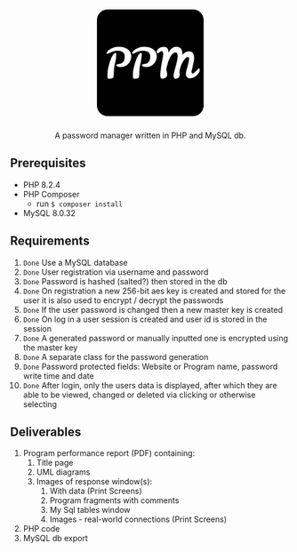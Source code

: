 <h1 align="center">
  <img alt="PPM" src="media/android-chrome-192x192.png">
</h1>
<p align="center">
    A password manager written in PHP and MySQL db.
</p>

## Prerequisites

- PHP 8.2.4
- PHP Composer
    - run `$ composer install`
- MySQL 8.0.32

## Requirements

1) `Done` Use a MySQL database
2) `Done` User registration via username and password
3) `Done` Password is hashed (salted?) then stored in the db
4) `Done` On registration a new 256-bit aes key is created and stored for the user it is also used
   to encrypt / decrypt the passwords
5) `Done` If the user password is changed then a new master key is created
6) `Done` On log in a user session is created and user id is stored in the
   session
7) `Done` A generated password or manually inputted one is encrypted using the master key
8) `Done` A separate class for the password generation
9) `Done` Password protected fields: Website or Program name, password write time and date
10) `Done` After login, only the users data is displayed, after which they are able to be viewed,
    changed or deleted via clicking or otherwise selecting

## Deliverables

1) Program performance report (PDF) containing: 
   1) Title page 
   2) UML diagrams 
   3) Images of response window(s): 
      1) With data (Print Screens) 
      2) Program fragments with comments 
      3) My Sql tables window 
      4) Images - real-world connections (Print Screens)
2) PHP code
3) MySQL db export
